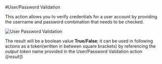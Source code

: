 #User/Password Validation

This action allows you to verify credentials for a user account by providing the username and password combination that needs to be checked.

![User Password Validation](https://static.dnnsharp.com/documentation/user_password_validation.png)

The result will be a boolean value **True/False**; it can be used in following actions as a token(written in between square brackets) by referencing the *output token* name provided in the User/Password Validation action (*[result]*)